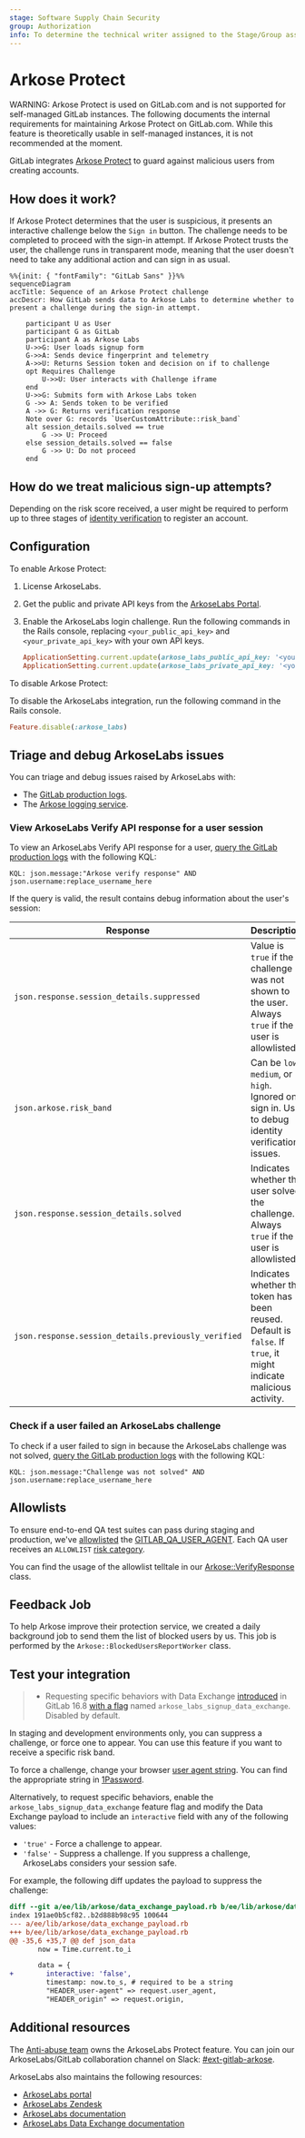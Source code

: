 ```yaml
---
stage: Software Supply Chain Security
group: Authorization
info: To determine the technical writer assigned to the Stage/Group associated with this page, see https://handbook.gitlab.com/handbook/product/ux/technical-writing/#assignments
---
```


# Arkose Protect

WARNING:
Arkose Protect is used on GitLab.com and is not supported for self-managed GitLab
instances. The following documents the internal requirements for maintaining
Arkose Protect on GitLab.com. While this feature is theoretically usable in self-managed instances, it
is not recommended at the moment.

GitLab integrates [Arkose Protect](https://www.arkoselabs.com/arkose-bot-manager/) to guard against
malicious users from creating accounts.

## How does it work?

If Arkose Protect determines that the user is suspicious, it presents an interactive challenge below
the `Sign in` button. The challenge needs to be completed to proceed with the sign-in
attempt. If Arkose Protect trusts the user, the challenge runs in transparent mode, meaning that the
user doesn't need to take any additional action and can sign in as usual.

```mermaid
%%{init: { "fontFamily": "GitLab Sans" }}%%
sequenceDiagram
accTitle: Sequence of an Arkose Protect challenge
accDescr: How GitLab sends data to Arkose Labs to determine whether to present a challenge during the sign-in attempt.

    participant U as User
    participant G as GitLab
    participant A as Arkose Labs
    U->>G: User loads signup form
    G->>A: Sends device fingerprint and telemetry
    A->>U: Returns Session token and decision on if to challenge
    opt Requires Challenge
        U->>U: User interacts with Challenge iframe
    end
    U->>G: Submits form with Arkose Labs token
    G ->> A: Sends token to be verified
    A ->> G: Returns verification response
    Note over G: records `UserCustomAttribute::risk_band`
    alt session_details.solved == true
        G ->> U: Proceed
    else session_details.solved == false
        G ->> U: Do not proceed
    end
```

## How do we treat malicious sign-up attempts?

Depending on the risk score received, a user might be required to perform up to three stages of [identity verification](../security/identity_verification.md) to register an account.

## Configuration

To enable Arkose Protect:

1. License ArkoseLabs.
1. Get the public and private API keys from the [ArkoseLabs Portal](https://portal.arkoselabs.com/).
1. Enable the ArkoseLabs login challenge. Run the following commands in the Rails console, replacing `<your_public_api_key>` and `<your_private_api_key>` with your own API keys.

   ```ruby
   ApplicationSetting.current.update(arkose_labs_public_api_key: '<your_public_api_key>')
   ApplicationSetting.current.update(arkose_labs_private_api_key: '<your_private_api_key>')
   ```

To disable Arkose Protect:

To disable the ArkoseLabs integration, run the following command in the Rails console.

   ```ruby
   Feature.disable(:arkose_labs)
   ```

## Triage and debug ArkoseLabs issues

You can triage and debug issues raised by ArkoseLabs with:

- The [GitLab production logs](https://log.gprd.gitlab.net).
- The [Arkose logging service](https://gitlab.com/gitlab-org/gitlab/-/blob/master/ee/lib/arkose/logger.rb).

### View ArkoseLabs Verify API response for a user session

To view an ArkoseLabs Verify API response for a user, [query the GitLab production logs](https://log.gprd.gitlab.net/goto/54b82f50-935a-11ed-9f43-e3784d7fe3ca) with the following KQL:

```plaintext
KQL: json.message:"Arkose verify response" AND json.username:replace_username_here
```

If the query is valid, the result contains debug information about the user's session:

| Response | Description |
|---------|-------------|
| `json.response.session_details.suppressed` | Value is `true` if the challenge was not shown to the user. Always `true` if the user is allowlisted. |
| `json.arkose.risk_band` | Can be `low`, `medium`, or `high`. Ignored on sign in. Use to debug identity verification issues. |
| `json.response.session_details.solved` | Indicates whether the user solved the challenge. Always `true` if the user is allowlisted. |
| `json.response.session_details.previously_verified` | Indicates whether the token has been reused. Default is `false`. If `true`, it might indicate malicious activity. |

### Check if a user failed an ArkoseLabs challenge

To check if a user failed to sign in because the ArkoseLabs challenge was not solved, [query the GitLab production logs](https://log.gprd.gitlab.net/goto/b97c8a80-935a-11ed-85ed-e7557b0a598c) with the following KQL:

```plaintext
KQL: json.message:"Challenge was not solved" AND json.username:replace_username_here
```

## Allowlists

To ensure end-to-end QA test suites can pass during staging and production, we've [allowlisted](https://developer.arkoselabs.com/docs/verify-api-v4#creating-allowlists-and-denylists) the [GITLAB_QA_USER_AGENT](https://start.1password.com/open/i?a=LKATQYUATRBRDHRRABEBH4RJ5Y&v=6gq44ckmq23vqk5poqunurdgay&i=u2wvs63affaxzi22gnfbjjw2zm&h=gitlab.1password.com). Each QA user receives an `ALLOWLIST` [risk category](https://developer.arkoselabs.com/docs/risk-score).

You can find the usage of the allowlist telltale in our [Arkose::VerifyResponse](https://gitlab.com/gitlab-org/gitlab/-/blob/master/ee/lib/arkose/verify_response.rb#L38) class.

## Feedback Job

To help Arkose improve their protection service, we created a daily background job to send them the list of blocked users by us.
This job is performed by the `Arkose::BlockedUsersReportWorker` class.

## Test your integration

> - Requesting specific behaviors with Data Exchange [introduced](https://gitlab.com/gitlab-org/gitlab/-/issues/435275) in GitLab 16.8 [with a flag](../administration/feature_flags.md) named `arkose_labs_signup_data_exchange`. Disabled by default.

In staging and development environments only, you can suppress a challenge, or force one to appear.
You can use this feature if you want to receive a specific risk band.

To force a challenge, change your browser [user agent string](https://developer.chrome.com/docs/devtools/device-mode/override-user-agent/). You can find the appropriate string in [1Password](https://start.1password.com/open/i?a=LKATQYUATRBRDHRRABEBH4RJ5Y&v=6gq44ckmq23vqk5poqunurdgay&i=5v3ushqmfgifpwyqohop5gv5xe&h=gitlab.1password.com).

Alternatively, to request specific behaviors, enable the `arkose_labs_signup_data_exchange` feature flag and modify the Data Exchange payload to include an `interactive` field with any of the following values:

- `'true'` - Force a challenge to appear.
- `'false'` - Suppress a challenge. If you suppress a challenge, ArkoseLabs considers your session safe.

For example, the following diff updates the payload to suppress the challenge:

```diff
diff --git a/ee/lib/arkose/data_exchange_payload.rb b/ee/lib/arkose/data_exchange_payload.rb
index 191ae0b5cf82..b2d888b98c95 100644
--- a/ee/lib/arkose/data_exchange_payload.rb
+++ b/ee/lib/arkose/data_exchange_payload.rb
@@ -35,6 +35,7 @@ def json_data
       now = Time.current.to_i

       data = {
+        interactive: 'false',
         timestamp: now.to_s, # required to be a string
         "HEADER_user-agent" => request.user_agent,
         "HEADER_origin" => request.origin,
```

## Additional resources

<!-- markdownlint-disable MD044 -->
The [Anti-abuse team](https://handbook.gitlab.com/handbook/engineering/development/sec/software-supply-chain-security/anti-abuse/#group-members) owns the ArkoseLabs Protect feature. You can join our ArkoseLabs/GitLab collaboration channel on Slack: [#ext-gitlab-arkose](https://gitlab.slack.com/archives/C02SGF6RLPQ).
<!-- markdownlint-enable MD044 -->

ArkoseLabs also maintains the following resources:

- [ArkoseLabs portal](https://portal.arkoselabs.com/)
- [ArkoseLabs Zendesk](https://support.arkoselabs.com/hc/en-us)
- [ArkoseLabs documentation](https://developer.arkoselabs.com/docs/documentation-guide)
- [ArkoseLabs Data Exchange documentation](https://support.arkoselabs.com/hc/en-us/articles/4410529474323-Data-Exchange-Enhanced-Detection-and-API-Source-Validation)
